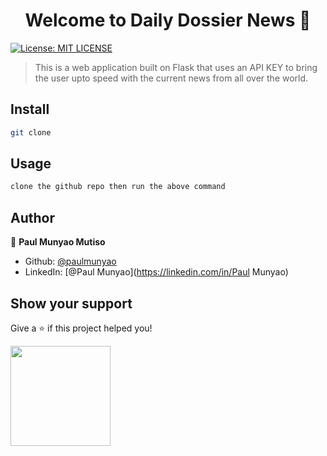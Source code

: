 <h1 align="center">Welcome to Daily Dossier News 👋</h1>
<p>
  <a href="#" target="_blank">
    <img alt="License: MIT LICENSE" src="https://img.shields.io/badge/License-MIT LICENSE-yellow.svg" />
  </a>
</p>

> This is a web application built on Flask that uses an API KEY to bring the user upto speed with the current news from all over the world.

## Install

```sh
git clone
```

## Usage

```sh
clone the github repo then run the above command
```

## Author

👤 **Paul Munyao Mutiso**

* Github: [@paulmunyao](https://github.com/paulmunyao)
* LinkedIn: [@Paul Munyao](https://linkedin.com/in/Paul Munyao)

## Show your support

Give a ⭐️ if this project helped you!

<a href="https://www.patreon.com/Paul Munyao">
  <img src="https://c5.patreon.com/external/logo/become_a_patron_button@2x.png" width="160">
</a>

